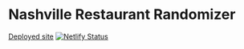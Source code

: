 # Nashville Restaurant Randomizer

[Deployed site](https://nashville-restaurant-randomizer.netlify.app/) [![Netlify Status](https://api.netlify.com/api/v1/badges/8cd0c0d6-a669-4499-a35d-775f1e74896c/deploy-status)](https://app.netlify.com/sites/nashville-restaurant-randomizer/deploys)

